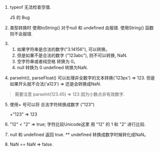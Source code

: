 1. 
    typeof 无法检查空值. 
    <!-- typeof null = object -->
    JS 的 Bug

2. 类型转换时 使用toString() 对于null 和 undefined 会报错. 使用String() 函数则不会报错.

3. 
    1. 如果字符串是合法的数字("3.14156"), 可以转换。
    2. 但是如果不是合法的数字 ("123abc"), 则不可以转换, NaN.
    3. 空字符串或者纯空格 转换为 0。
    4. null 转换为 0  undefined 转换为NaN.

4. parseInt(), parseFloat() 可以处理非全数字的文本转换('123px') => 123. 但是如果开头就不合法('a123') => 还是会转换成NaN.

> 需要注意 parseInt(123.45) => 123 因为小数点非有效数字.

5. 使用+ 号可以将 合法字符转换成数字 ("123")

    +"123" => 123


6. "12" < "2" => true; 字符比较Unicode这里 用 "12" 的 1 和 "2" 进行比较. 

7. null 和 undefined 返回 true. ** undefined 转换成数字时候转化成NaN。

8. NaN == NaN => false.  